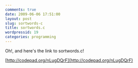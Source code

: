 ```yaml
---
comments: true
date: 2009-06-06 17:51:00
layout: post
slug: sortwords-c
title: sortwords.c
wordpressid: 19
categories: programming
---
```


Oh!, and here's the link to sortwords.c!

[http://codepad.org/nLugDQrF](http://codepad.org/nLugDQrF)
